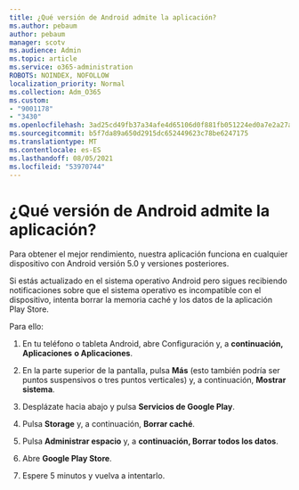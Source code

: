```yaml
---
title: ¿Qué versión de Android admite la aplicación?
ms.author: pebaum
author: pebaum
manager: scotv
ms.audience: Admin
ms.topic: article
ms.service: o365-administration
ROBOTS: NOINDEX, NOFOLLOW
localization_priority: Normal
ms.collection: Adm_O365
ms.custom:
- "9001178"
- "3430"
ms.openlocfilehash: 3ad25cd49fb37a34afe4d65106d0f881fb051224ed0a7e2a27a1fd2f52645433
ms.sourcegitcommit: b5f7da89a650d2915dc652449623c78be6247175
ms.translationtype: MT
ms.contentlocale: es-ES
ms.lasthandoff: 08/05/2021
ms.locfileid: "53970744"
---
```

# <a name="what-version-of-android-does-your-app-support"></a>¿Qué versión de Android admite la aplicación?

Para obtener el mejor rendimiento, nuestra aplicación funciona en cualquier dispositivo con Android versión 5.0 y versiones posteriores.

Si estás actualizado en el sistema operativo Android pero sigues recibiendo notificaciones sobre que el sistema operativo es incompatible con el dispositivo, intenta borrar la memoria caché y los datos de la aplicación Play Store.

Para ello: 

1. En tu teléfono o tableta Android, abre Configuración y, a **continuación,** **Aplicaciones** **o Aplicaciones**.

2. En la parte superior de la pantalla, pulsa **Más** (esto también podría ser puntos suspensivos o tres puntos verticales) y, a continuación, **Mostrar sistema**. 

3. Desplázate hacia abajo y pulsa **Servicios de Google Play**. 

4. Pulsa **Storage** y, a continuación, **Borrar caché**. 

5. Pulsa **Administrar espacio** y, a **continuación, Borrar todos los datos**. 

6. Abre **Google Play Store**. 

7. Espere 5 minutos y vuelva a intentarlo. 
